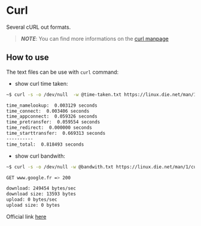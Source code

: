 # Curl

Several cURL out formats.

> **_NOTE_**: You can find more informations on the [curl manpage](https://linux.die.net/man/1/curl)

## How to use

The text files can be use with `curl` command:

- show curl time taken:

```bash
~$ curl -s -o /dev/null  -w @time-taken.txt https://linux.die.net/man/1/curl

time_namelookup:  0.003129 seconds
time_connect:  0.003406 seconds
time_appconnect:  0.059326 seconds
time_pretransfer:  0.059554 seconds
time_redirect:  0.000000 seconds
time_starttransfer:  0.669313 seconds
----------
time_total:  0.818493 seconds
```

- show curl bandwith:

```bash
~$ curl -s -o /dev/null -w @bandwith.txt https://linux.die.net/man/1/curl

GET www.google.fr => 200

download: 249454 bytes/sec
download size: 13593 bytes
upload: 0 bytes/sec
upload size: 0 bytes
```

Official link [here](https://curl.se/docs/manpage.html)
